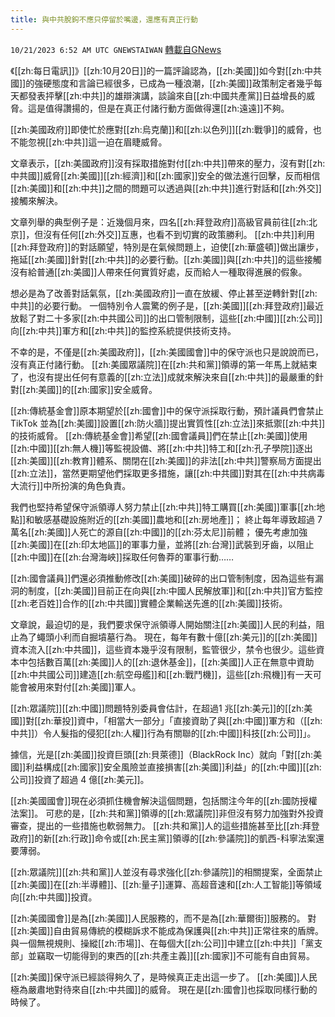 ```yaml
---
title: 與中共脫鉤不應只停留於嘴邊，還應有真正行動
---
```

`10/21/2023 6:52 AM UTC GNEWSTAIWAN` [轉載自GNews](https://gnews.org/articles/1862373)



《[[zh:每日電訊]]》[[zh:10月20日]]的一篇評論認為，[[zh:美國]]如今對[[zh:中共國]]的強硬態度和言論已經很多，已成為一種浪潮，[[zh:美國]]政策制定者幾乎每天都發表抨擊[[zh:中共]]的雄辯演講，談論來自[[zh:中國共產黨]]日益增長的威脅。這是值得讚揚的，但是在真正付諸行動方面做得還[[zh:遠遠]]不夠。  

[[zh:美國政府]]即使忙於應對[[zh:烏克蘭]]和[[zh:以色列]][[zh:戰爭]]的威脅，也不能忽視[[zh:中共]]這一迫在眉睫威脅。

  

文章表示，[[zh:美國政府]]沒有採取措施對付[[zh:中共]]帶來的壓力，沒有對[[zh:中共國]]威脅[[zh:美國]][[zh:經濟]]和[[zh:國家]]安全的做法進行回擊，反而相信[[zh:美國]]和[[zh:中共]]之間的問題可以透過與[[zh:中共]]進行對話和[[zh:外交]]接觸來解決。

  

文章列舉的典型例子是：近幾個月來，四名[[zh:拜登政府]]高級官員前往[[zh:北京]]，但沒有任何[[zh:外交]]互惠，也看不到切實的政策勝利。 [[zh:中共]]利用[[zh:拜登政府]]的對話願望，特別是在氣候問題上，迫使[[zh:華盛頓]]做出讓步，拖延[[zh:美國]]針對[[zh:中共]]的必要行動。[[zh:美國]]與[[zh:中共]]的這些接觸沒有給普通[[zh:美國]]人帶來任何實質好處，反而給人一種取得進展的假象。

  

想必是為了改善對話氣氛，[[zh:美國政府]]一直在放緩、停止甚至逆轉針對[[zh:中共]]的必要行動。 一個特別令人震驚的例子是，[[zh:美國]][[zh:拜登政府]]最近放鬆了對二十多家[[zh:中共國公司]]的出口管制限制，這些[[zh:中國]][[zh:公司]]向[[zh:中共]]軍方和[[zh:中共]]的監控系統提供技術支持。

  

不幸的是，不僅是[[zh:美國政府]]，[[zh:美國國會]]中的保守派也只是說說而已，沒有真正付諸行動。 [[zh:美國眾議院]]在[[zh:共和黨]]領導的第一年馬上就結束了，也沒有提出任何有意義的[[zh:立法]]成就來解決來自[[zh:中共]]的最嚴重的針對[[zh:美國]]的[[zh:國家]]安全威脅。

  

[[zh:傳統基金會]]原本期望於[[zh:國會]]中的保守派採取行動，預計議員們會禁止TikTok 並為[[zh:美國]]設置[[zh:防火牆]]提出實質性[[zh:立法]]來抵禦[[zh:中共]]的技術威脅。 [[zh:傳統基金會]]希望[[zh:國會議員]]們在禁止[[zh:美國]]使用[[zh:中國]][[zh:無人機]]等監視設備、將[[zh:中共]]特工和[[zh:孔子學院]]逐出[[zh:美國]][[zh:教育]]體系、關閉在[[zh:美國]]的非法[[zh:中共]]警察局方面提出[[zh:立法]]，當然更期望他們採取更多措施，讓[[zh:中共國]]對其在[[zh:中共病毒大流行]]中所扮演的角色負責。

  

我們也堅持希望保守派領導人努力禁止[[zh:中共]]特工購買[[zh:美國]]軍事[[zh:地點]]和敏感基礎設施附近的[[zh:美國]]農地和[[zh:房地產]]； 終止每年導致超過 7 萬名[[zh:美國]]人死亡的源自[[zh:中國]]的[[zh:芬太尼]]前體； 優先考慮加強[[zh:美國]]在[[zh:印太地區]]的軍事力量，並將[[zh:台灣]]武裝到牙齒，以阻止[[zh:中國]]在[[zh:台灣海峽]]採取任何魯莽的軍事行動……

  

[[zh:國會議員]]們還必須推動修改[[zh:美國]]破碎的出口管制制度，因為這些有漏洞的制度，[[zh:美國]]目前正在向與[[zh:中國人民解放軍]]和[[zh:中共]]官方監控[[zh:老百姓]]合作的[[zh:中共國]]實體企業輸送先進的[[zh:美國]]技術。

  

文章說，最迫切的是，我們要求保守派領導人開始關注[[zh:美國]]人民的利益，阻止為了蠅頭小利而自掘墳墓行為。 現在，每年有數十億[[zh:美元]]的[[zh:美國]]資本流入[[zh:中共國]]，這些資本幾乎沒有限制，監管很少，禁令也很少。這些資本中包括數百萬[[zh:美國]]人的[[zh:退休基金]]，[[zh:美國]]人正在無意中資助[[zh:中共國公司]]建造[[zh:航空母艦]]和[[zh:戰鬥機]]，這些[[zh:飛機]]有一天可能會被用來對付[[zh:美國]]軍人。

  

[[zh:眾議院]][[zh:中國]]問題特別委員會估計，在超過1 兆[[zh:美元]]的[[zh:美國]]對[[zh:華投]]資中，「相當大一部分」「直接資助了與[[zh:中國]]軍方和（[[zh:中共]]）令人髮指的侵犯[[zh:人權]]行為有關聯的[[zh:中國]]科技[[zh:公司]]」。

  

據信，光是[[zh:美國]]投資巨頭[[zh:貝萊德]]（BlackRock Inc）就向「對[[zh:美國]]利益構成[[zh:國家]]安全風險並直接損害[[zh:美國]]利益」的[[zh:中國]][[zh:公司]]投資了超過 4 億[[zh:美元]]。

  

[[zh:美國國會]]現在必須抓住機會解決這個問題，包括關注今年的[[zh:國防授權法案]]。 可悲的是，[[zh:共和黨]]領導的[[zh:眾議院]]非但沒有努力加強對外投資審查，提出的一些措施也軟弱無力。 [[zh:共和黨]]人的這些措施甚至比[[zh:拜登政府]]的新[[zh:行政]]命令或[[zh:民主黨]]領導的[[zh:參議院]]的凱西\-科寧法案還要薄弱。

  

[[zh:眾議院]][[zh:共和黨]]人並沒有尋求強化[[zh:參議院]]的相關提案，全面禁止[[zh:美國]]在[[zh:半導體]]、[[zh:量子]]運算、高超音速和[[zh:人工智能]]等領域向[[zh:中共國]]投資。

  

[[zh:美國國會]]是為[[zh:美國]]人民服務的，而不是為[[zh:華爾街]]服務的。 對[[zh:美國]]自由貿易傳統的模糊訴求不能成為保護與[[zh:中共]]正常往來的盾牌。 與一個無視規則、操縱[[zh:市場]]、在每個大[[zh:公司]]中建立[[zh:中共]]「黨支部」並竊取一切能得到的東西的[[zh:共產主義]][[zh:國家]]不可能有自由貿易。

  

[[zh:美國]]保守派已經談得夠久了，是時候真正走出這一步了。 [[zh:美國]]人民極為嚴肅地對待來自[[zh:中共國]]的威脅。 現在是[[zh:國會]]也採取同樣行動的時候了。
